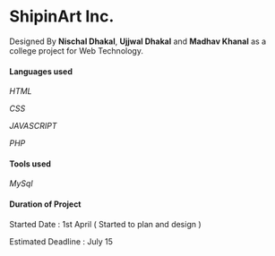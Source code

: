 # ShipinArt Inc.

Designed By **Nischal Dhakal**, **Ujjwal Dhakal** and **Madhav Khanal** as a college project for Web Technology.


#### Languages used

*HTML*

*CSS*

*JAVASCRIPT*

*PHP*


#### Tools used

*MySql*


#### Duration of Project

Started Date : 1st April ( Started to plan and design )

Estimated Deadline : July 15
